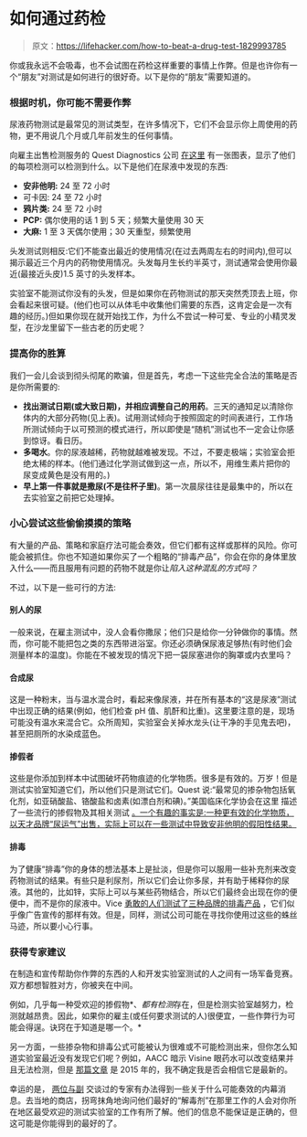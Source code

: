 # 如何通过药检

> 原文：<https://lifehacker.com/how-to-beat-a-drug-test-1829993785>

你或我永远不会吸毒，也不会试图在药检这样重要的事情上作弊。但是也许你有一个“朋友”对测试是如何进行的很好奇。以下是你的“朋友”需要知道的。



### 根据时机，你可能不需要作弊

尿液药物测试是最常见的测试类型，在许多情况下，它们不会显示你上周使用的药物，更不用说几个月或几年前发生的任何事情。

向雇主出售检测服务的 Quest Diagnostics 公司 [在这里](https://www.questdiagnostics.com/dms/Documents/Employer-Solutions/Brochures/quest-drug-testing-matrix.pdf) 有一张图表，显示了他们的每项检测可以检测到什么。以下是他们在尿液中发现的东西:

*   **安非他明:** 24 至 72 小时
*   可卡因: 24 至 72 小时
*   **鸦片类:** 24 至 72 小时
*   **PCP:** 偶尔使用的话 1 到 5 天；频繁大量使用 30 天
*   **大麻:** 1 至 3 天偶尔使用；30 天重型，频繁使用

头发测试则相反:它们不能查出最近的使用情况(在过去两周左右的时间内),但可以揭示最近三个月内的药物使用情况。头发每月生长约半英寸，测试通常会使用你最近(最接近头皮)1.5 英寸的头发样本。

实验室不能测试你没有的头发，但是如果你在药物测试的那天突然秃顶去上班，你会看起来很可疑。(他们也可以从体毛中收集他们需要的东西，这肯定会是一次有趣的经历。)但如果你现在就开始找工作，为什么不尝试一种可爱、专业的小精灵发型，在沙龙里留下一些古老的历史呢？

### 提高你的胜算

我们一会儿会谈到彻头彻尾的欺骗，但是首先，考虑一下这些完全合法的策略是否是你所需要的:

*   **找出测试日期(或大致日期)，并相应调整自己的用药**。三天的通知足以清除你体内的大部分药物(见上表)。试用测试倾向于按照固定的时间表进行，工作场所测试倾向于以可预测的模式进行，所以即使是“随机”测试也不一定会让你感到惊讶。看日历。
*   **多喝水**。你的尿液越稀，药物就越难被发现。不过，不要走极端；实验室会拒绝太稀的样本。(他们通过化学测试做到这一点，所以不，用维生素片把你的尿变成黄色是没有用的。)
*   **早上第一件事就是撒尿(不是往杯子里)**。第一次晨尿往往是最集中的，所以在去实验室之前把它处理掉。

### 小心尝试这些偷偷摸摸的策略

有大量的产品、策略和家庭疗法可能会奏效，但它们都有这样或那样的风险。你可能会被抓住。你也不知道如果你买了一个粗略的“排毒产品”，你会在你的身体里放入什么——而且服用有问题的药物不就是你让*陷入这种混乱的方式吗？*

不过，以下是一些可行的方法:

#### **别人的尿**

一般来说，在雇主测试中，没人会看你撒尿；他们只是给你一分钟做你的事情。然而，你可能不能把包之类的东西带进浴室。你还必须确保尿液足够热(有时他们会测量样本的温度)。你能在不被发现的情况下把一袋尿塞进你的胸罩或内衣里吗？

#### **合成尿**

这是一种粉末，当与温水混合时，看起来像尿液，并在所有基本的“这是尿液”测试中出现正确的结果(例如，他们检查 pH 值、肌酐和比重)。这里要注意的是，现场可能没有温水来混合它。众所周知，实验室会关掉水龙头(让干净的手见鬼去吧)，甚至把厕所的水染成蓝色。

#### **掺假者**

这些是你添加到样本中试图破坏药物痕迹的化学物质。很多是有效的。万岁！但是测试实验室知道它们，所以他们只是测试它们。Quest 说:“最常见的掺杂物包括氧化剂，如亚硝酸盐、铬酸盐和卤素(如漂白剂和碘)。”美国临床化学协会在这里 描述了一些流行的掺假物及其相关测试 [。一个有趣的事实是:一种更有效的化学物质，以天才品牌“尿运气”出售，实际上可以在一些测试中导致安非他明的假阳性结果。](https://www.aacc.org/publications/cln/articles/2015/february/drug-testing)

#### **排毒**

为了健康“排毒”你的身体的想法基本上是扯淡，但是你可以服用一些补充剂来改变药物测试的结果。有些只是利尿剂，所以它们会让你多尿，并有助于稀释你的尿液。其他的，比如锌，实际上可以与某些药物结合，所以它们最终会出现在你的便便中，而不是你的尿液中。Vice [勇敢的人们测试了三种品牌的排毒产品](https://www.vice.com/en_us/article/59kymq/we-tested-drinks-that-say-theyll-help-you-pass-a-drug-test) ，它们似乎像广告宣传的那样有效。但是，同样，测试公司可能在寻找你使用过这些的蛛丝马迹，所以要小心行事。

### 获得专家建议

在制造和宣传帮助你作弊的东西的人和开发实验室测试的人之间有一场军备竞赛。双方都想智胜对方，你被夹在中间。

例如，几乎每一种受欢迎的掺假物*、*都有检测*存在，但是检测实验室越努力，检测就越昂贵。因此，如果你的雇主(或任何要求测试的人)很便宜，一些作弊行为可能会得逞。诀窍在于知道是哪一个。*

另一方面，一些掺杂物和排毒公式可能被认为很难或不可能检测出来，但你怎么知道实验室最近没有发现它们呢？例如，AACC 暗示 Visine 眼药水可以改变结果并且无法检测，但是 [那篇文章](https://www.aacc.org/publications/cln/articles/2015/february/drug-testing) 是 2015 年的，我不确定我是否会相信它是最新的。

幸运的是， [两位与副](https://www.vice.com/en_nz/article/kzygqe/how-to-beat-a-drug-test-according-to-experts) 交谈过的专家有办法得到一些关于什么可能奏效的内幕消息。去当地的商店，拐弯抹角地询问他们最好的“解毒剂”在那里工作的人会对你所在地区最受欢迎的测试实验室的工作有所了解。他们的信息不能保证是正确的，但这可能是你能得到的最好的了。